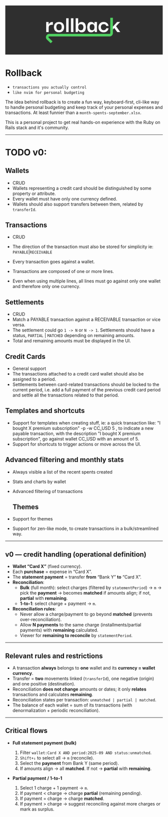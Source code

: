 ![Banner](https://github.com/ignfer/rollback/blob/main/banner.png)

# Rollback

- `transactions you actually control`  
- `like nvim for personal budgeting`

The idea behind rollback is to create a fun way, keyboard-first, cli-like way to handle personal budgeting and keep track of your personal expenses and transactions. At least funnier than a `month-spents-september.xlsx`.

This is a personal project to get real hands-on experience with the Ruby on Rails stack and it's community.

---

# TODO v0:

## Wallets ##

- CRUD
- Wallets representing a credit card should be distinguished by some property or attribute.
- Every wallet must have only one currency defined.
- Wallets should also support transfers between them, related by `transferId`.

## Transactions ##

- CRUD

- The direction of the transaction must also be stored for simplicity ie: `PAYABLE`|`RECEIVABLE`

- Every transaction goes against a wallet.

- Transactions are composed of one or more lines.

- Even when using multiple lines, all lines must go against only one wallet and therefore only one currency.

  

## Settlements ##

- CRUD
- Match a PAYABLE transaction against a RECEIVABLE transaction or vice versa.
- The settlement could go `1 -> N` or `N -> 1`. Settlements should have a status, `PARTIAL` | `MATCHED` depending on remaining amounts.
- Total and remaining amounts must be displayed in the UI.

## Credit Cards ##

- General support
- The transactions attached to a credit card wallet should also be assigned to a period.
- Settlements between card-related transactions should be locked to the current period, i.e. add a full payment of the previous credit card period and settle all the transactions related to that period.

## Templates and shortcuts

- Support for templates when creating stuff, ie: a quick transaction like: "I bought X premium subscription" -p -w CC_USD 5 , to indicate a new payable transaction, with the description "I bought X premium subscription", go against wallet CC_USD with an amount of 5.
- Support for shortcuts to trigger actions or move across the UI.

## Advanced filtering and monthly stats

- Always visible a list of the recent spents created

- Stats and charts by wallet

- Advanced filtering of transactions

  ## Themes ##

- Support for themes

- Support for zen-like mode, to create transactions in a bulk/streamlined way.

---

## v0 — credit handling (operational definition)

- **Wallet “Card X”** (fixed currency).  
- Each **purchase** = expense in “Card X”.  
- The **statement payment** = transfer **from** “Bank Y” **to** “Card X”.  
- **Reconciliation**:  
  - **Bulk** (full month): select charges (filtered by `statementPeriod`) → `m` → pick the **payment** → becomes **matched** if amounts align; if not, **partial** with **remaining**.  
  - **1-to-1**: select charge + payment → `m`.  
- **Reconciliation rules**:  
  - Never allow a charge/payment to go beyond **matched** (prevents over-reconciliation).  
  - Allow **N payments** to the same charge (installments/partial payments) with **remaining** calculated.  
  - Viewer for **remaining to reconcile** by `statementPeriod`.

---

## Relevant rules and restrictions

- A transaction **always** belongs to **one** wallet and its **currency = wallet currency**.  
- Transfer = **two** movements linked (`transferId`), one negative (origin) and one positive (destination).  
- Reconciliation **does not change** amounts or dates; it only **relates** transactions and calculates **remaining**.  
- Reconciliation states per transaction: `unmatched | partial | matched`.  
- The balance of each wallet = sum of its transactions (with denormalization + periodic reconciliation).

---

## Critical flows

- **Full statement payment (bulk)**  
  1. Filter `wallet:Card X AND period:2025-09 AND status:unmatched`.  
  2. `Shift+↓` to select all → `m` (reconcile).  
  3. Select the **payment** from Bank Y (same period).  
  4. If amounts align → all **matched**. If not → **partial** with **remaining**.

- **Partial payment / 1-to-1**  
  1. Select 1 charge + 1 payment → `m`.  
  2. If payment < charge → charge **partial** (remaining pending).  
  3. If payment = charge → charge **matched**.  
  4. If payment > charge → suggest reconciling against more charges or mark as surplus.
